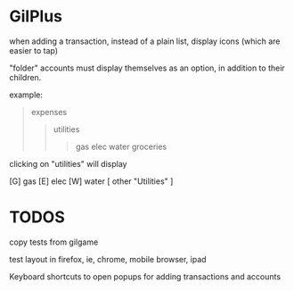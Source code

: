 # GilPlus

when adding a transaction, instead of a plain list, display icons (which are easier to tap)

"folder" accounts must display themselves as an option, in addition to their children.

example:

> expenses
> > utilities
> > > gas
> > > elec
> > > water
> > groceries

clicking on "utilities" will display

[G] gas  [E] elec  [W] water
[ other "Utilities" ]

# TODOS

copy tests from gilgame

test layout in firefox, ie, chrome, mobile browser, ipad

Keyboard shortcuts to open popups for adding transactions and accounts